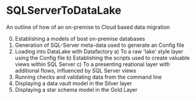 # SQLServerToDataLake
An outline of how of an on-premise to Cloud based data migration

0. Establishing a models of bost on-premise databases 
1. Generation of SQL-Server meta-data used to generate an Config file
2. Loading into DataLake with Datafactory 
a) To a raw 'lake' style layer using the Config file
b) Establishing the scripts used to create valuable views within SQL Server
c) To a presenting reational layer with additional flows, influenced by SQL Server views
4. Running checks and validating data from the command line
5. Displaying a data vault model in the Silver layer
6. Displaying a star schema model in the Gold Layer 
